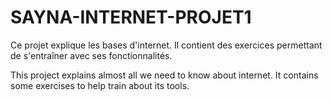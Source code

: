 # SAYNA-INTERNET-PROJET1
Ce projet explique les bases d'internet. Il contient des exercices permettant de s'entraîner avec ses fonctionnalités.

This project explains almost all we need to know about internet. It contains some exercises to help train about its tools. 

